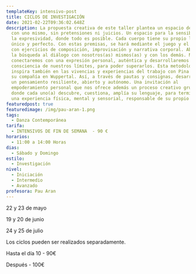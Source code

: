 ```yaml
---
templateKey: intensivo-post
title: CICLOS DE INVESTIGACIÓN
date: 2021-02-22T09:36:02.648Z
description: La propuesta creativa de este taller plantea un espacio de contacto
  con uno mismo, sin pretensiones ni juicios. Un espacio para la sensibilidad y
  la expresividad, donde todo es posible. Cada cuerpo tiene su propio lenguaje,
  único y perfecto. Con estas premisas, se hará mediante el juego y el placer,
  con ejercicios de composición, improvisación y narrativa corporal. Abriremos
  la búsqueda al diálogo con nosotros(as) mismos(as) y con los demás. Nos
  conectaremos con una expresión personal, auténtica y desarrollaremos una mayor
  consciencia de nuestros límites, para poder superarlos. Esta metodología se
  inspira también en las vivencias y experiencias del trabajo con Pina Bausch y
  su compañía en Wuppertal. Así, a través de pautas y consignas, desarrollaremos
  un pensamiento resiliente, abierto y autónomo. Una invitación al
  empoderamiento personal que nos ofrece además un proceso creativo grupal,
  donde cada uno(a) descubre, cuestiona, amplía su lenguaje, para terminar con
  una experiencia física, mental y sensorial, responsable de su propio viaje.
featuredpost: true
featuredimage: /img/pau-aran-1.png
tags:
  - Danza Contemporánea
tarifa:
  - INTENSIVOS DE FIN DE SEMANA  - 90 €
horarios:
  - 11:00 a 14:00 Horas
dias:
  - Sábado y Domingo
estilo:
  - Investigación
nivel:
  - Iniciación
  - Intermedio
  - Avanzado
profesora: Pau Aran
---
```

22 y 23 de mayo

19 y 20 de junio

24 y 25 de julio

Los ciclos pueden ser realizados separadamente.

Hasta el día 10 - 90€

Después - 100€